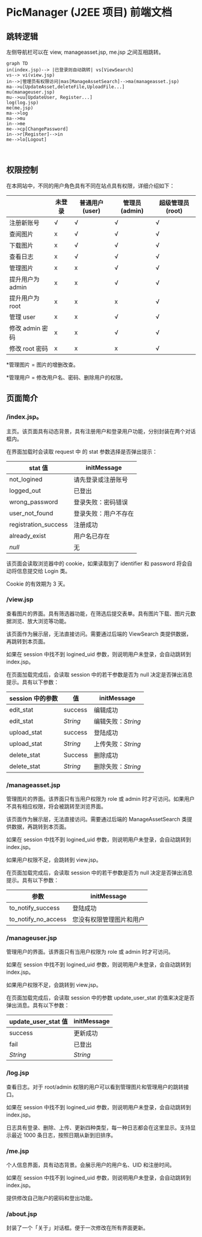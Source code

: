 # PicManager (J2EE 项目) 前端文档

## 跳转逻辑

左侧导航栏可以在 view, manageasset.jsp, me.jsp 之间互相跳转。

```mermaid
graph TD
in(index.jsp)--> |已登录则自动跳转| vs[ViewSearch]
vs--> vi(view.jsp)
in-->|管理员有权限访问|mas[ManageAssetSearch]-->ma(manageasset.jsp)
ma-->u[UpdateAsset,deleteFile,UploadFile...]
mu(manageuser.jsp)
mu-->uu[UpdateUser, Register...]
log(log.jsp)
me(me.jsp)
ma-->log
ma-->mu
in-->me
me-->cp[ChangePassword]
in-->r[Register]-->in
me-->lo[Logout]



```

## 权限控制

在本网站中，不同的用户角色具有不同在站点具有权限，详细介绍如下：

|                  | 未登录 | 普通用户(user) | 管理员(admin) | 超级管理员(root) |
| ---------------- | ------ | -------------- | ------------- | ---------------- |
| 注册新账号       | √      | √              | √             | √                |
| 查阅图片         | x      | √              | √             | √                |
| 下载图片         | x      | √              | √             | √                |
| 查看日志         | x      | √              | √             | √                |
| 管理图片         | x      | x              | √             | √                |
| 提升用户为 admin | x      | x              | √             | √                |
| 提升用户为 root  | x      | x              | x             | √                |
| 管理 user        | x      | x              | √             | √                |
| 修改 admin 密码  | x      | x              | √             | √                |
| 修改 root 密码   | x      | x              | x             | √                |

*管理图片 = 图片的增删改查。

*管理用户 = 修改用户名、密码、删除用户的权限。

## 页面简介

### /index.jsp。

主页。该页面具有动态背景，具有注册用户和登录用户功能，分别封装在两个对话框内。

在界面加载时会读取 request 中 的 stat 参数选择是否弹出提示：

stat 值 | initMessage
---|---
not_logined | 请先登录或注册账号
logged_out|已登出
wrong_password | 登录失败：密码错误
user_not_found | 登录失败：用户不存在
registration_success | 注册成功
already_exist | 用户名已存在
*null* | 无

该页面会读取浏览器中的 cookie，如果读取到了 identifier 和 password 将会自动将信息提交给 Login 类。

Cookie 的有效期为 3 天。

### /view.jsp

查看图片的界面。具有筛选器功能，在筛选后提交表单。具有图片下载、图片元数据浏览、放大浏览等功能。

该页面作为展示层，无法直接访问。需要通过后端的 ViewSearch 类提供数据，再跳转到本页面。

如果在 session 中找不到 logined_uid 参数，则说明用户未登录，会自动跳转到 index.jsp。

在页面加载完成后，会读取 session 中的若干参数是否为 null 决定是否弹出消息提示。具有以下参数：

| session 中的参数    | 值 | initMessage              |
| ------------------- | --- |------------------------ |
| edit_stat           | success | 编辑成功           |
| edit_stat | *String* | 编辑失败：*String* |
| upload_stat | success | 登陆成功                 |
| upload_stat | *String* | 上传失败：*String* |
| delete_stat | Success | 删除成功 |
| delete_stat | *String* | 删除失败：*String* |

### /manageasset.jsp

管理图片的界面。该界面只有当用户权限为 role 或 admin 时才可访问。如果用户不具有相应权限，将会被跳转至浏览界面。

该页面作为展示层，无法直接访问。需要通过后端的 ManageAssetSearch 类提供数据，再跳转到本页面。

如果在 session 中找不到 logined_uid 参数，则说明用户未登录，会自动跳转到 index.jsp。

如果用户权限不足，会跳转到 view.jsp。

在页面加载完成后，会读取 session 中的若干参数是否为 null 决定是否弹出消息提示。具有以下参数：

| 参数                | initMessage              |
| ------------------- | ------------------------ |
| to_notify_success   | 登陆成功                 |
| to_notify_no_access | 您没有权限管理图片和用户 |

### /manageuser.jsp

管理用户的界面。该界面只有当用户权限为 role 或 admin 时才可访问。

如果在 session 中找不到 logined_uid 参数，则说明用户未登录，会自动跳转到 index.jsp。

如果用户权限不足，会跳转到 view.jsp。

在页面加载完成后，会读取 session 中的参数 update_user_stat 的值来决定是否弹出消息。具有以下参数：

| update_user_stat 值 | initMessage |
| ------------------- | ----------- |
| success             | 更新成功    |
| fail                | 已登出      |
| *String*            | *String*    |

### /log.jsp

查看日志。对于 root/admin 权限的用户可以看到管理图片和管理用户的跳转接口。

如果在 session 中找不到 logined_uid 参数，则说明用户未登录，会自动跳转到 index.jsp。

日志具有登录、删除、上传、更新四种类型，每一种日志都会在这里显示。支持显示最近 1000 条日志，按照日期从新到旧排序。

### /me.jsp

个人信息界面，具有动态背景。会展示用户的用户名、UID 和注册时间。

如果在 session 中找不到 logined_uid 参数，则说明用户未登录，会自动跳转到 index.jsp。

提供修改自己账户的密码和登出功能。

### /about.jsp

封装了一个「关于」对话框。便于一次修改在所有界面更新。

